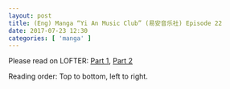 ```yaml
---
layout: post
title: (Eng) Manga “Yi An Music Club” (易安音乐社) Episode 22
date: 2017-07-23 12:30
categories: [ 'manga' ]
---
```


Please read on LOFTER: [Part 1](http://quadrifolium.lofter.com/post/1d4edd3a_10b1b700), [Part 2](http://quadrifolium.lofter.com/post/1d4edd3a_10b1b702)

Reading order: Top to bottom, left to right.

